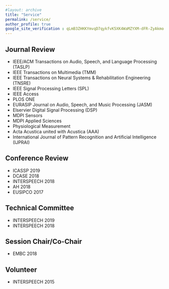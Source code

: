 ```yaml
---
#layout: archive
title: "Service"
permalink: /service/
author_profile: true
google_site_verification : qLmB3ZHKKYmvqD7qykfvK5XK4WaMZYXM-dFR-ZyAkmo
---
```


Journal Review
------
* IEEE/ACM Transactions on Audio, Speech, and Language Processing (TASLP)
* IEEE Transactions on Multimedia (TMM)
* IEEE Transactions on Neural Systems & Rehabilitation Engineering (TNSRE)
* IEEE Signal Processing Letters (SPL)
* IEEE Access
* PLOS ONE
* EURASIP Journal on Audio, Speech, and Music Processing (JASM)
* Elservier Digital Signal Processing (DSP)
* MDPI Sensors
* MDPI Applied Sciences
* Physiological Measurement
* Acta Acustica united with Acustica (AAA)
* International Journal of Pattern Recognition and Artificial Intelligence (IJPRAI)

Conference Review
------
* ICASSP 2019
* DCASE 2018
* INTERSPEECH 2018
* AH 2018
* EUSIPCO 2017

Technical Committee 
------
* INTERSPEECH 2019
* INTERSPEECH 2018

Session Chair/Co-Chair
------
* EMBC 2018

Volunteer
------
* INTERSPEECH 2015
